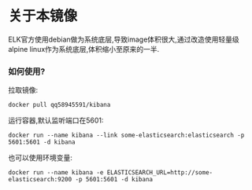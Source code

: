 # 关于本镜像

ELK官方使用debian做为系统底层,导致image体积很大,通过改造使用轻量级alpine linux作为系统底层,体积缩小至原来的一半.

### 如何使用?

拉取镜像:

```
docker pull qq58945591/kibana
```

运行容器,默认监听端口在5601:

```
docker run --name kibana --link some-elasticsearch:elasticsearch -p 5601:5601 -d kibana
```

也可以使用环境变量:

```
docker run --name kibana -e ELASTICSEARCH_URL=http://some-elasticsearch:9200 -p 5601:5601 -d kibana
```

